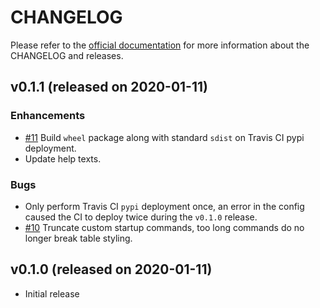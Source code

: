 # CHANGELOG

Please refer to the [official documentation](https://wilfred.readthedocs.io/en/latest/development/) for more information about the CHANGELOG and releases.

## v0.1.1 (released on 2020-01-11)

### Enhancements

* [#11](https://github.com/wilfred-dev/wilfred/issues/11) Build `wheel` package along with standard `sdist` on Travis CI pypi deployment.
* Update help texts.

### Bugs

* Only perform Travis CI `pypi` deployment once, an error in the config caused the CI to deploy twice during the `v0.1.0` release.
* [#10](https://github.com/wilfred-dev/wilfred/issues/10) Truncate custom startup commands, too long commands do no longer break table styling.

## v0.1.0 (released on 2020-01-11)

* Initial release
